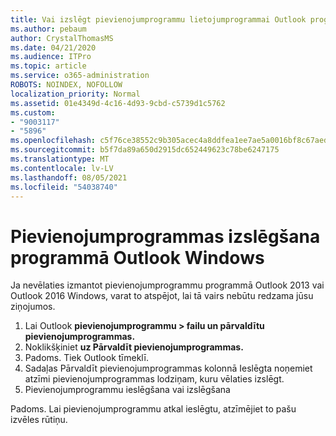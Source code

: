 ```yaml
---
title: Vai izslēgt pievienojumprogrammu lietojumprogrammai Outlook programmā Windows?
ms.author: pebaum
author: CrystalThomasMS
ms.date: 04/21/2020
ms.audience: ITPro
ms.topic: article
ms.service: o365-administration
ROBOTS: NOINDEX, NOFOLLOW
localization_priority: Normal
ms.assetid: 01e4349d-4c16-4d93-9cbd-c5739d1c5762
ms.custom:
- "9003117"
- "5896"
ms.openlocfilehash: c5f76ce38552c9b305acec4a8ddfea1ee7ae5a0016bf8c67aed1d7e7c2c3449b
ms.sourcegitcommit: b5f7da89a650d2915dc652449623c78be6247175
ms.translationtype: MT
ms.contentlocale: lv-LV
ms.lasthandoff: 08/05/2021
ms.locfileid: "54038740"
---
```

# <a name="turn-an-add-in-off-for-outlook-for-windows"></a>Pievienojumprogrammas izslēgšana programmā Outlook Windows

Ja nevēlaties izmantot pievienojumprogrammu programmā Outlook 2013 vai Outlook 2016 Windows, varat to atspējot, lai tā vairs nebūtu redzama jūsu ziņojumos.  

1. Lai Outlook **pievienojumprogrammu > failu un pārvaldītu pievienojumprogrammas.**
2. Noklikšķiniet  **uz Pārvaldīt pievienojumprogrammas.**
3. Padoms. Tiek Outlook tīmeklī.
4. Sadaļas Pārvaldīt pievienojumprogrammas kolonnā Ieslēgta  noņemiet atzīmi pievienojumprogrammas lodziņam, kuru vēlaties izslēgt.
5. Pievienojumprogrammu ieslēgšana vai izslēgšana

Padoms. Lai pievienojumprogrammu atkal ieslēgtu, atzīmējiet to pašu izvēles rūtiņu.
